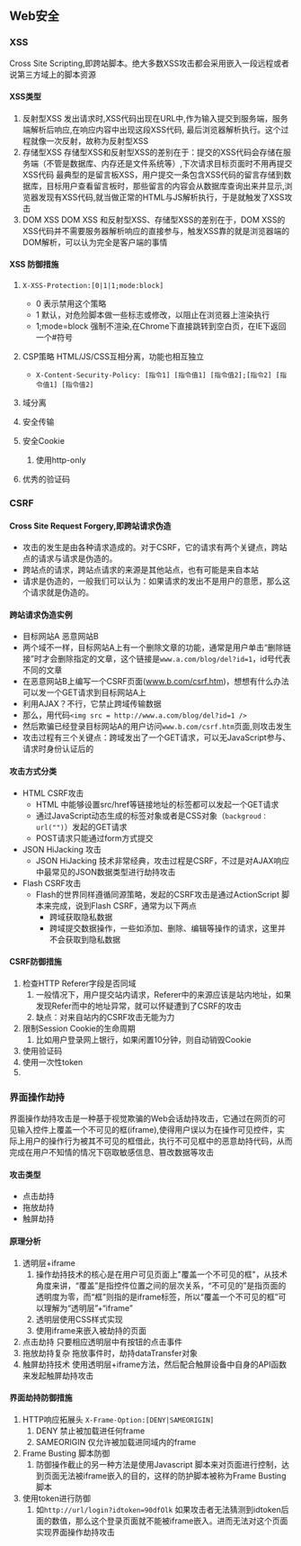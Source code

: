 ## Web安全
### XSS
Cross Site Scripting,即跨站脚本。绝大多数XSS攻击都会采用嵌入一段远程或者说第三方域上的脚本资源
#### XSS类型
1. 反射型XSS
   发出请求时,XSS代码出现在URL中,作为输入提交到服务端，服务端解析后响应,在响应内容中出现这段XSS代码,
   最后浏览器解析执行。这个过程就像一次反射，故称为反射型XSS
2. 存储型XSS
   存储型XSS和反射型XSS的差别在于：提交的XSS代码会存储在服务端（不管是数据库、内存还是文件系统等）,下次请求目标页面时不用再提交XSS代码
   最典型的是留言板XSS，用户提交一条包含XSS代码的留言存储到数据库，目标用户查看留言板时，那些留言的内容会从数据库查询出来并显示,浏览器发现有XSS代码,就当做正常的HTML与JS解析执行，于是就触发了XSS攻击
3. DOM XSS
   DOM XSS 和反射型XSS、存储型XSS的差别在于，DOM XSS的XSS代码并不需要服务器解析响应的直接参与，触发XSS靠的就是浏览器端的DOM解析，可以认为完全是客户端的事情

#### XSS 防御措施
1. `X-XSS-Protection:[0|1|1;mode:block]`
   - 0 表示禁用这个策略
   - 1 默认，对危险脚本做一些标志或修改，以阻止在浏览器上渲染执行
   - 1;mode=block 强制不渲染,在Chrome下直接跳转到空白页，在IE下返回一个#符号
2. CSP策略 HTML/JS/CSS互相分离，功能也相互独立
   - `X-Content-Security-Policy: [指令1] [指令值1] [指令值2];[指令2] [指令值1] [指令值2]`

3. 域分离
4. 安全传输
5. 安全Cookie
    1. 使用http-only 
6. 优秀的验证码
   
### CSRF
#### Cross Site Request Forgery,即跨站请求伪造
- 攻击的发生是由各种请求造成的。对于CSRF，它的请求有两个关键点，跨站点的请求与请求是伪造的。
- 跨站点的请求，跨站点请求的来源是其他站点，也有可能是来自本站
- 请求是伪造的，一般我们可以认为：如果请求的发出不是用户的意愿，那么这个请求就是伪造的。

#### 跨站请求伪造实例
- 目标网站A  恶意网站B
- 两个域不一样，目标网站A上有一个删除文章的功能，通常是用户单击“删除链接”时才会删除指定的文章，这个链接是`www.a.com/blog/del?id=1`，id号代表不同的文章
- 在恶意网站B上编写一个CSRF页面(www.b.com/csrf.htm)，想想有什么办法可以发一个GET请求到目标网站A上
- 利用AJAX？不行，它禁止跨域传输数据
- 那么，用代码`<img src = http://www.a.com/blog/del?id=1 />`
- 然后欺骗已经登录目标网站A的用户访问`www.b.com/csrf.htm`页面,则攻击发生
- 攻击过程有三个关键点：跨域发出了一个GET请求，可以无JavaScript参与、请求时身份认证后的

#### 攻击方式分类
- HTML CSRF攻击
    - HTML 中能够设置src/href等链接地址的标签都可以发起一个GET请求
    - 通过JavaScript动态生成的标签对象或者是CSS对象（`backgroud： url("")`）发起的GET请求
    - POST请求只能通过form方式提交
- JSON HiJacking 攻击
    - JSON HiJacking 技术非常经典，攻击过程是CSRF，不过是对AJAX响应中最常见的JSON数据类型进行劫持攻击
- Flash CSRF攻击
    - Flash的世界同样遵循同源策略，发起的CSRF攻击是通过ActionScript 脚本来完成，说到Flash CSRF，通常为以下两点
        - 跨域获取隐私数据
        - 跨域提交数据操作，一些如添加、删除、编辑等操作的请求，这里并不会获取到隐私数据

#### CSRF防御措施
1. 检查HTTP Referer字段是否同域
    1. 一般情况下，用户提交站内请求，Referer中的来源应该是站内地址，如果发现Refer而中的地址异常，就可以怀疑遭到了CSRF的攻击
    2. 缺点：对来自站内的CSRF攻击无能为力
2. 限制Session Cookie的生命周期
    1. 比如用户登录网上银行，如果闲置10分钟，则自动销毁Cookie
3. 使用验证码
4. 使用一次性token
6. 
    


### 界面操作劫持
界面操作劫持攻击是一种基于视觉欺骗的Web会话劫持攻击，它通过在网页的可见输入控件上覆盖一个不可见的框(iframe),使得用户误以为在操作可见控件，实际上用户的操作行为被其不可见的框借此，执行不可见框中的恶意劫持代码，从而完成在用户不知情的情况下窃取敏感信息、篡改数据等攻击
#### 攻击类型
- 点击劫持
- 拖放劫持
- 触屏劫持

#### 原理分析
1. 透明层+iframe
    1. 操作劫持技术的核心是在用户可见页面上"覆盖一个不可见的框"，从技术角度来讲，“覆盖”是指控件位置之间的层次关系，“不可见的”是指页面的透明度为零，而“框”则指的是iframe标签，所以“覆盖一个不可见的框”可以理解为“透明层”+“iframe”
    2. 透明层使用CSS样式实现
    3. 使用iframe来嵌入被劫持的页面
2. 点击劫持 只要相应透明层中有按钮的点击事件
3. 拖放劫持复杂  拖放事件时，劫持dataTransfer对象
4. 触屏劫持技术 使用透明层+iframe方法，然后配合触屏设备中自身的API函数来发起触屏劫持攻击

#### 界面劫持防御措施

1. HTTP响应拓展头 `X-Frame-Option:[DENY|SAMEORIGIN]` 
    1. DENY 禁止被加载进任何frame
    2. SAMEORIGIN 仅允许被加载进同域内的frame
2. Frame Busting 脚本防御
    1. 防御操作截止的另一种方法是使用Javascript 脚本来对页面进行控制，达到页面无法被iframe嵌入的目的，这样的防护脚本被称为Frame Busting脚本
3. 使用token进行防御
    1. 如`http://url/login?idtoken=90dfOlk` 如果攻击者无法猜测到idtoken后面的数值，那么这个登录页面就不能被iframe嵌入。进而无法对这个页面实现界面操作劫持攻击
    
    

